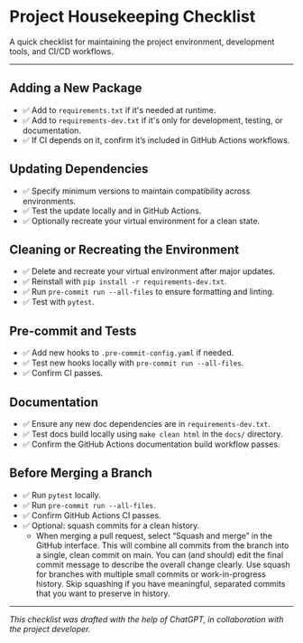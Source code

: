 # Project Housekeeping Checklist

A quick checklist for maintaining the project environment, development tools, and CI/CD workflows.

---

## Adding a New Package

- ✅ Add to `requirements.txt` if it's needed at runtime.
- ✅ Add to `requirements-dev.txt` if it's only for development, testing, or documentation.
- ✅ If CI depends on it, confirm it’s included in GitHub Actions workflows.

## Updating Dependencies

- ✅ Specify minimum versions to maintain compatibility across environments.
- ✅ Test the update locally and in GitHub Actions.
- ✅ Optionally recreate your virtual environment for a clean state.

## Cleaning or Recreating the Environment

- ✅ Delete and recreate your virtual environment after major updates.
- ✅ Reinstall with `pip install -r requirements-dev.txt`.
- ✅ Run `pre-commit run --all-files` to ensure formatting and linting.
- ✅ Test with `pytest`.

## Pre-commit and Tests

- ✅ Add new hooks to `.pre-commit-config.yaml` if needed.
- ✅ Test new hooks locally with `pre-commit run --all-files`.
- ✅ Confirm CI passes.

## Documentation

- ✅ Ensure any new doc dependencies are in `requirements-dev.txt`.
- ✅ Test docs build locally using `make clean html` in the `docs/` directory.
- ✅ Confirm the GitHub Actions documentation build workflow passes.

## Before Merging a Branch

- ✅ Run `pytest` locally.
- ✅ Run `pre-commit run --all-files`.
- ✅ Confirm GitHub Actions CI passes.
- ✅ Optional: squash commits for a clean history.
    - When merging a pull request, select “Squash and merge” in the GitHub interface. This will combine all commits from the branch into a single, clean commit on main. You can (and should) edit the final commit message to describe the overall change clearly. Use squash for branches with multiple small commits or work-in-progress history. Skip squashing if you have meaningful, separated commits that you want to preserve in history.
---

*This checklist was drafted with the help of ChatGPT, in collaboration with the project developer.*

